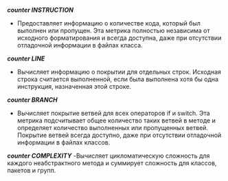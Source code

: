 ***counter INSTRUCTION***
- Предоставляет информацию о количестве кода, 
который был выполнен или пропущен. Эта метрика полностью независима
от исходного форматирования и всегда доступна, даже при отсутствии 
отладочной информации в файлах класса.

***counter LINE***
- Вычисляет информацию о покрытии для отдельных строк. 
Исходная строка считается выполненной, если была выполнена 
хотя бы одна инструкция, назначенная этой строке.

***counter BRANCH***
- Вычисляет покрытие ветвей для всех операторов if и switch. 
Эта метрика подсчитывает общее количество таких ветвей в методе 
и определяет количество выполненных или пропущенных ветвей. 
Покрытие ветвей всегда доступно, даже при отсутствии 
отладочной информации в файлах классов.

***counter COMPLEXITY***
-Вычисляет цикломатическую сложность для каждого неабстрактного метода 
и суммирует сложность для классов, пакетов и групп. 
